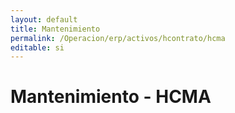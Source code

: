 ```yaml
---
layout: default
title: Mantenimiento
permalink: /Operacion/erp/activos/hcontrato/hcma
editable: si
---
```


# Mantenimiento - HCMA 



